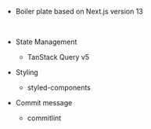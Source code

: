- Boiler plate based on Next.js version 13

<br/>

- State Management

  - TanStack Query v5

- Styling

  - styled-components

- Commit message

  - commitlint
